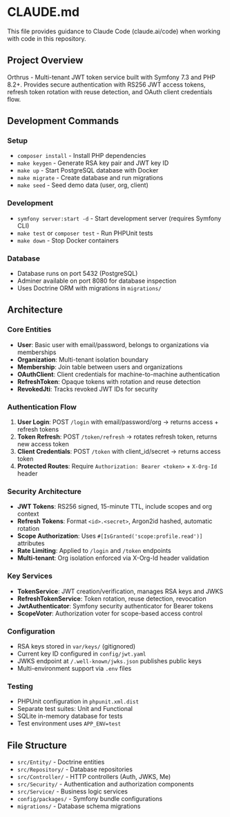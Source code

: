 # CLAUDE.md

This file provides guidance to Claude Code (claude.ai/code) when working with code in this repository.

## Project Overview
Orthrus - Multi-tenant JWT token service built with Symfony 7.3 and PHP 8.2+. Provides secure authentication with RS256 JWT access tokens, refresh token rotation with reuse detection, and OAuth client credentials flow.

## Development Commands

### Setup
- `composer install` - Install PHP dependencies
- `make keygen` - Generate RSA key pair and JWT key ID
- `make up` - Start PostgreSQL database with Docker
- `make migrate` - Create database and run migrations
- `make seed` - Seed demo data (user, org, client)

### Development
- `symfony server:start -d` - Start development server (requires Symfony CLI)
- `make test` or `composer test` - Run PHPUnit tests
- `make down` - Stop Docker containers

### Database
- Database runs on port 5432 (PostgreSQL)
- Adminer available on port 8080 for database inspection
- Uses Doctrine ORM with migrations in `migrations/`

## Architecture

### Core Entities
- **User**: Basic user with email/password, belongs to organizations via memberships
- **Organization**: Multi-tenant isolation boundary
- **Membership**: Join table between users and organizations
- **OAuthClient**: Client credentials for machine-to-machine authentication
- **RefreshToken**: Opaque tokens with rotation and reuse detection
- **RevokedJti**: Tracks revoked JWT IDs for security

### Authentication Flow
1. **User Login**: POST `/login` with email/password/org → returns access + refresh tokens
2. **Token Refresh**: POST `/token/refresh` → rotates refresh token, returns new access token
3. **Client Credentials**: POST `/token` with client_id/secret → returns access token
4. **Protected Routes**: Require `Authorization: Bearer <token>` + `X-Org-Id` header

### Security Architecture
- **JWT Tokens**: RS256 signed, 15-minute TTL, include scopes and org context
- **Refresh Tokens**: Format `<id>.<secret>`, Argon2id hashed, automatic rotation
- **Scope Authorization**: Uses `#[IsGranted('scope:profile.read')]` attributes
- **Rate Limiting**: Applied to `/login` and `/token` endpoints
- **Multi-tenant**: Org isolation enforced via X-Org-Id header validation

### Key Services
- **TokenService**: JWT creation/verification, manages RSA keys and JWKS
- **RefreshTokenService**: Token rotation, reuse detection, revocation
- **JwtAuthenticator**: Symfony security authenticator for Bearer tokens
- **ScopeVoter**: Authorization voter for scope-based access control

### Configuration
- RSA keys stored in `var/keys/` (gitignored)
- Current key ID configured in `config/jwt.yaml`
- JWKS endpoint at `/.well-known/jwks.json` publishes public keys
- Multi-environment support via `.env` files

### Testing
- PHPUnit configuration in `phpunit.xml.dist`
- Separate test suites: Unit and Functional
- SQLite in-memory database for tests
- Test environment uses `APP_ENV=test`

## File Structure
- `src/Entity/` - Doctrine entities
- `src/Repository/` - Database repositories
- `src/Controller/` - HTTP controllers (Auth, JWKS, Me)
- `src/Security/` - Authentication and authorization components
- `src/Service/` - Business logic services
- `config/packages/` - Symfony bundle configurations
- `migrations/` - Database schema migrations